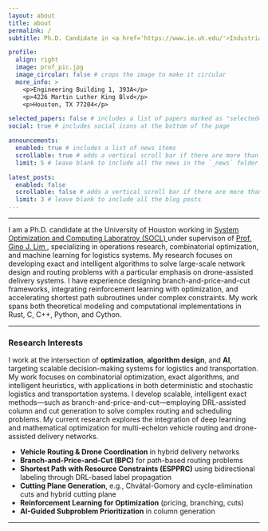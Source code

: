 ```yaml
---
layout: about
title: about
permalink: /
subtitle: Ph.D. Candidate in <a href='https://www.ie.uh.edu/'>Industrial and Systems Engineering</a>, <a href='https://uh.edu/'> University of Houston</a>. <p> Designing elegant solutions to messy problems</p>

profile:
  align: right
  image: prof_pic.jpg
  image_circular: false # crops the image to make it circular
  more_info: >
    <p>Engineering Building 1, 393A</p>
    <p>4226 Martin Luther King Blvd</p>
    <p>Houston, TX 77204</p>

selected_papers: false # includes a list of papers marked as "selected={true}"
social: true # includes social icons at the bottom of the page

announcements:
  enabled: true # includes a list of news items
  scrollable: true # adds a vertical scroll bar if there are more than 3 news items
  limit: 5 # leave blank to include all the news in the `_news` folder

latest_posts:
  enabled: false
  scrollable: false # adds a vertical scroll bar if there are more than 3 new posts items
  limit: 3 # leave blank to include all the blog posts
---
```

---

I am a Ph.D. candidate at the University of Houston working in <a href='https://www.ie.uh.edu/research/centers-labs/socl'> System Optimization and Computing Laboratroy (SOCL) </a> under supervison of <a href='https://www.ie.uh.edu/faculty/lim'> Prof. Gino J. Lim </a>, specializing in operations research, combinatorial optimization, and machine learning for logistics systems. My research focuses on developing exact and intelligent algorithms to solve large-scale network design and routing problems with a particular emphasis on drone-assisted delivery systems.
I have experience designing branch-and-price-and-cut frameworks, integrating reinforcement learning with optimization, and accelerating shortest path subroutines under complex constraints. My work spans both theoretical modeling and computational implementations in Rust, C, C++, Python, and Cython.

---

### Research Interests

I work at the intersection of **optimization**, **algorithm design**, and **AI**, targeting scalable decision-making systems for logistics and transportation.
My work focuses on combinatorial optimization, exact algorithms, and intelligent heuristics, with applications in both deterministic and stochastic logistics and transportation systems.
I develop scalable, intelligent exact methods—such as branch-and-price-and-cut—employing DRL-assisted column and cut generation to solve complex routing and scheduling problems.
My current research explores the integration of deep learning and mathematical optimization for multi-echelon vehicle routing and drone-assisted delivery networks.

- **Vehicle Routing & Drone Coordination** in hybrid delivery networks
- **Branch-and-Price-and-Cut (BPC)** for path-based routing problems
- **Shortest Path with Resource Constraints (ESPPRC)** using bidirectional labeling through DRL-based label propagation
- **Cutting Plane Generation**, e.g., Chvátal-Gomory and cycle-elimination cuts and hybrid cutting plane
- **Reinforcement Learning for Optimization** (pricing, branching, cuts)
- **AI-Guided Subproblem Prioritization** in column generation

---